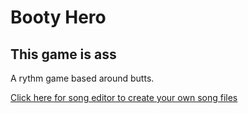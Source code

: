 # Booty Hero
## This game is ass

A rythm game based around butts.

[Click here for song editor to create your own song files](https://hs-furtwangen.github.io/BootyHero/editor/build)